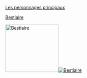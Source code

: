 [Les personnages principaux](characters/Perso.md)

[Bestiaire](bestiaire/bestiaire.md)

<img width="167" height="148" alt="Bestiaire">[![Bestiaire](https://github.com/user-attachments/assets/9c9e0826-89b7-462d-ae4e-9ba7d445eaf6)](bestiaire/bestiaire.md)

